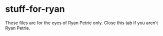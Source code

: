 # stuff-for-ryan
These files are for the eyes of Ryan Petrie only.
Close this tab if you aren’t Ryan Petrie.
